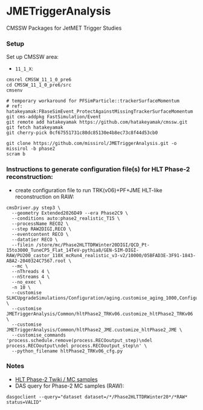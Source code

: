 JMETriggerAnalysis
==================

CMSSW Packages for JetMET Trigger Studies

### Setup

Set up CMSSW area:

 * `11_1_X`:
```shell
cmsrel CMSSW_11_1_0_pre6
cd CMSSW_11_1_0_pre6/src
cmsenv

# temporary workaround for PFSimParticle::trackerSurfaceMomentum
# ref: hatakeyamak:FBaseSimEvent_ProtectAgainstMissingTrackerSurfaceMomentum
git cms-addpkg FastSimulation/Event
git remote add hatakeyamak https://github.com/hatakeyamak/cmssw.git
git fetch hatakeyamak
git cherry-pick 0cf67551731c80dc85130e4b8ec73c8f44d53cb0

git clone https://github.com/missirol/JMETriggerAnalysis.git -o missirol -b phase2
scram b
```

### Instructions to generate configuration file(s) for HLT Phase-2 reconstruction:

* create configuration file to run TRK(v06)+PF+JME HLT-like reconstruction on RAW:
```
cmsDriver.py step3 \
  --geometry Extended2026D49 --era Phase2C9 \
  --conditions auto:phase2_realistic_T15 \
  --processName RECO2 \
  --step RAW2DIGI,RECO \
  --eventcontent RECO \
  --datatier RECO \
  --filein /store/mc/Phase2HLTTDRWinter20DIGI/QCD_Pt-15to3000_TuneCP5_Flat_14TeV-pythia8/GEN-SIM-DIGI-RAW/PU200_castor_110X_mcRun4_realistic_v3-v2/10000/05BFAD3E-3F91-1843-ABA2-2040324C7567.root \
  --mc \
  --nThreads 4 \
  --nStreams 4 \
  --no_exec \
  -n 10 \
  --customise SLHCUpgradeSimulations/Configuration/aging.customise_aging_1000,Configuration/DataProcessing/Utils.addMonitoring \
  --customise JMETriggerAnalysis/Common/hltPhase2_TRKv06.customize_hltPhase2_TRKv06 \
  --customise JMETriggerAnalysis/Common/hltPhase2_JME.customize_hltPhase2_JME \
  --customise_commands 'process.schedule.remove(process.RECOoutput_step)\ndel process.RECOoutput\ndel process.RECOoutput_step\n' \
  --python_filename hltPhase2_TRKv06_cfg.py
```

### Notes

 * [HLT Phase-2 Twiki / MC samples](https://twiki.cern.ch/twiki/bin/viewauth/CMS/HighLevelTriggerPhase2#MC_samples)
 * DAS query for Phase-2 MC samples (RAW):
```
dasgoclient --query="dataset dataset=/*/Phase2HLTTDRWinter20*/*RAW* status=VALID"
```
